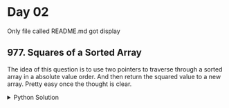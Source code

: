 # Day 02

Only file called README.md got display

## 977. Squares of a Sorted Array
The idea of this question is to use two pointers to traverse through a sorted array in a absolute value order. And then return the squared value to a new array. Pretty easy once the thought is clear.

<details>
<summary>Python Solution</summary>

```Python
class Solution:
    def sortedSquares(self, nums: List[int]) -> List[int]:
        # # brutal force
        # for i in range(len(nums)):
        #     nums[i] = nums[i] ** 2
        # nums.sort()
        # return nums

        # two pointers
        # initialize an result array, and then use two pointers to traverse the input nums array
        res = []
        l = 0
        r = len(nums) - 1
        while l <= r:
            if abs(nums[r]) > abs(nums[l]):
                res.insert(0, nums[r] ** 2)
                r -= 1
            else:
                res.insert(0, nums[l] ** 2)
                l += 1
        return res
```

I was thinking about modifying the array in place initially, but then I see an answer returns a new array, everything became easy since then.

## 209. Minimum Size Subarray Sum
One of the solution idea of this question is to use sliding window. Initialize a pointer as the left boundary of the sliding window and a pointer as the right boundary of the sliding window. Move the right pointer, mean while check the subarry sum and update the minimum subarray sum. And shrink the left pointer if current subarray sum is larger than the target.

<details>
<summary>Python Solution</summary>

```Python
class Solution:
    def minSubArrayLen(self, target: int, nums: List[int]) -> int:
        # sliding window
        # start with l and r

        if len(nums) == 0:
            return 0
        l = 0
        arr_sum = 0
        min_len = float('inf')

        for r in range(len(nums)):
            # move right boundary
            arr_sum += nums[r]

            # move left boundary only when in this condition
            while arr_sum >= target:
                min_len = min(min_len, r - l + 1)
                arr_sum -= nums[l]
                l += 1
                        
        if min_len == float('inf'):
            return 0
        return min_len
```

</details>

I almost got exactly this solution initially, but I oversight the question and thought only the subarray sum equals to the target will be considered. My previous solution is not as clean though...
```Python
class Solution:
    def minSubArrayLen(self, target: int, nums: List[int]) -> int:
        # sliding window
        # start with l and r

        if len(nums) == 0:
            return 0
        l = 0
        arr_sum = 0
        min_len = float('inf')

        for r in range(len(nums)):
            # move right boundary
            arr_sum += nums[r]

            # move left boundary only when in this condition
            while l < r and arr_sum > target:
                arr_sum -= nums[l]
                l += 1
                
            if arr_sum >= target:
                min_len = min(min_len, r-l + 1)
        
        if min_len == float('inf'):
            return 0
        return min_len
```

This is incorrect as I didn't check the `min_len` in every step I shrink the array, but it still get the big idea. I think this shows skills to translate my thought to code is fine, but still not there yet. More practice should help!

## 59. Spiral Matrix II
This question is really tricky. It requires the developer to be really clear about the boundary of their program. Things like off by one error can really trick people off!

One way to solve this question is to define traversal boundaries (here we need to think about the traversal intervals as well). Then traverse in a while loop, I feel like many other traversal questions can be done in the same way.

<details>
<summary>Python Solution</summary>

```Python
class Solution:
    def generateMatrix(self, n: int) -> List[List[int]]:
        # count layers
        # max layer is (n + 1) // 2, for every direction, move two position

        # 1. Think about how to traversal in the question
        # if traverse two steps in each direction, then the middle value need to be deal with seperately.
        # if define boundaries and go all the till the boundary, every case can be handled
        matrix = [[-1] * n for _ in range(n)]

        # define bounaries
        top, bot, left, right = 0, n-1, 0, n-1
        count = 1
        # need to be clear about intervals
        # left closed, right open
        while top <= bot or left <= right:
            # left to right
            for i in range(left, right + 1):
                matrix[top][i] = count
                count += 1
            top += 1
            
            # top to bot
            for j in range(top, bot + 1):
                matrix[j][right] = count
                count += 1
            right -= 1

            # right to left
            for k in range(right, left - 1, -1):
                matrix [bot][k] = count
                count += 1
            bot -= 1

            # bot to top
            # for l in range(1, 2) -> 1 time
            for l in range(bot, top - 1, -1):
                matrix[l][left] = count
                count += 1
            left += 1
        
        return matrix
```
</details>

